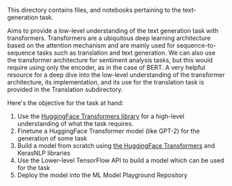 This directory contains files, and notebooks pertaining to the text-generation task. 

Aims to provide a low-level understanding of the text generation task with transformers. Transformers are a ubiquitous deep learning architecture based on the attention mechanism and are mainly used for sequence-to-sequence tasks such as translation and text generation. We can also use the transformer architecture for sentiment analysis tasks, but this would require using only the encoder, as in the case of BERT.
A very helpful resource for a deep dive into the low-level understanding of the transformer architecture, its implementation, and its use for the translation task is provided in the Translation subdirectory.


Here's the objective for the task at hand:

1. Use the [HuggingFace Transformers library](https://github.com/Akorex/Natural-Language-Processing/blob/main/Text%20Generation/introduction-to-text-generation.ipynb) for a high-level understanding of what the task requires.
2. Finetune a HuggingFace Transformer model (like GPT-2) for the generation of some task
3. Build a model from scratch using [the HuggingFace Transformers](https://github.com/Akorex/Natural-Language-Processing/blob/main/Text%20Generation/text%20generation%20from%20scratch%20(huggingface).ipynb) and KerasNLP libraries
4. Use the Lower-level TensorFlow API to build a model which can be used for the task
5. Deploy the model into the ML Model Playground Repository
